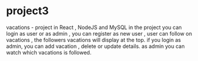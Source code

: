 # project3
vacations - project in React , NodeJS and MySQL
in the project you can login as user or as admin , you can register as new user , 
user can follow on vacations , the followers vacations will display at the top.
if you login as admin, you can add vacation , delete or update details.
as admin you can watch which vacations is followed.
